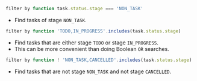 <!-- placeholder to force blank line before included text -->


```javascript
filter by function task.status.stage === 'NON_TASK'
```

- Find tasks of stage `NON_TASK`.

```javascript
filter by function 'TODO,IN_PROGRESS'.includes(task.status.stage)
```

- Find tasks that are either stage `TODO` or stage `IN_PROGRESS`.
- This can be more convenient than doing Boolean `OR` searches.

```javascript
filter by function ! 'NON_TASK,CANCELLED'.includes(task.status.stage)
```

- Find tasks that are not stage `NON_TASK` and not stage `CANCELLED`.


<!-- placeholder to force blank line after included text -->
